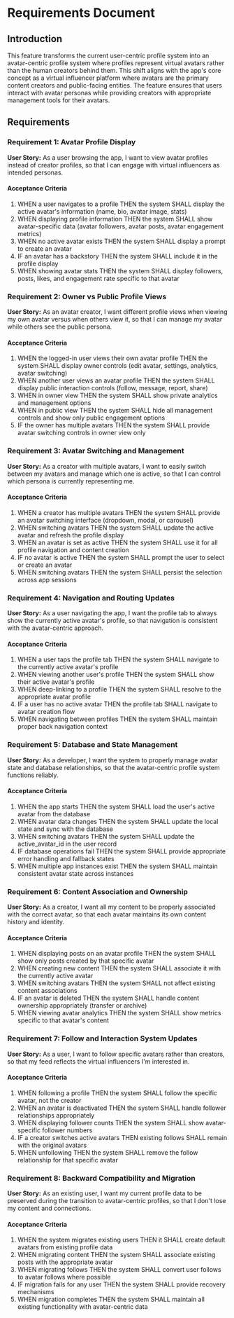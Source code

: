 # Requirements Document

## Introduction

This feature transforms the current user-centric profile system into an avatar-centric profile system where profiles represent virtual avatars rather than the human creators behind them. This shift aligns with the app's core concept as a virtual influencer platform where avatars are the primary content creators and public-facing entities. The feature ensures that users interact with avatar personas while providing creators with appropriate management tools for their avatars.

## Requirements

### Requirement 1: Avatar Profile Display

**User Story:** As a user browsing the app, I want to view avatar profiles instead of creator profiles, so that I can engage with virtual influencers as intended personas.

#### Acceptance Criteria

1. WHEN a user navigates to a profile THEN the system SHALL display the active avatar's information (name, bio, avatar image, stats)
2. WHEN displaying profile information THEN the system SHALL show avatar-specific data (avatar followers, avatar posts, avatar engagement metrics)
3. WHEN no active avatar exists THEN the system SHALL display a prompt to create an avatar
4. IF an avatar has a backstory THEN the system SHALL include it in the profile display
5. WHEN showing avatar stats THEN the system SHALL display followers, posts, likes, and engagement rate specific to that avatar

### Requirement 2: Owner vs Public Profile Views

**User Story:** As an avatar creator, I want different profile views when viewing my own avatar versus when others view it, so that I can manage my avatar while others see the public persona.

#### Acceptance Criteria

1. WHEN the logged-in user views their own avatar profile THEN the system SHALL display owner controls (edit avatar, settings, analytics, avatar switching)
2. WHEN another user views an avatar profile THEN the system SHALL display public interaction controls (follow, message, report, share)
3. WHEN in owner view THEN the system SHALL show private analytics and management options
4. WHEN in public view THEN the system SHALL hide all management controls and show only public engagement options
5. IF the owner has multiple avatars THEN the system SHALL provide avatar switching controls in owner view only

### Requirement 3: Avatar Switching and Management

**User Story:** As a creator with multiple avatars, I want to easily switch between my avatars and manage which one is active, so that I can control which persona is currently representing me.

#### Acceptance Criteria

1. WHEN a creator has multiple avatars THEN the system SHALL provide an avatar switching interface (dropdown, modal, or carousel)
2. WHEN switching avatars THEN the system SHALL update the active avatar and refresh the profile display
3. WHEN an avatar is set as active THEN the system SHALL use it for all profile navigation and content creation
4. IF no avatar is active THEN the system SHALL prompt the user to select or create an avatar
5. WHEN switching avatars THEN the system SHALL persist the selection across app sessions

### Requirement 4: Navigation and Routing Updates

**User Story:** As a user navigating the app, I want the profile tab to always show the currently active avatar's profile, so that navigation is consistent with the avatar-centric approach.

#### Acceptance Criteria

1. WHEN a user taps the profile tab THEN the system SHALL navigate to the currently active avatar's profile
2. WHEN viewing another user's profile THEN the system SHALL show their active avatar's profile
3. WHEN deep-linking to a profile THEN the system SHALL resolve to the appropriate avatar profile
4. IF a user has no active avatar THEN the profile tab SHALL navigate to avatar creation flow
5. WHEN navigating between profiles THEN the system SHALL maintain proper back navigation context

### Requirement 5: Database and State Management

**User Story:** As a developer, I want the system to properly manage avatar state and database relationships, so that the avatar-centric profile system functions reliably.

#### Acceptance Criteria

1. WHEN the app starts THEN the system SHALL load the user's active avatar from the database
2. WHEN avatar data changes THEN the system SHALL update the local state and sync with the database
3. WHEN switching avatars THEN the system SHALL update the active_avatar_id in the user record
4. IF database operations fail THEN the system SHALL provide appropriate error handling and fallback states
5. WHEN multiple app instances exist THEN the system SHALL maintain consistent avatar state across instances

### Requirement 6: Content Association and Ownership

**User Story:** As a creator, I want all my content to be properly associated with the correct avatar, so that each avatar maintains its own content history and identity.

#### Acceptance Criteria

1. WHEN displaying posts on an avatar profile THEN the system SHALL show only posts created by that specific avatar
2. WHEN creating new content THEN the system SHALL associate it with the currently active avatar
3. WHEN switching avatars THEN the system SHALL not affect existing content associations
4. IF an avatar is deleted THEN the system SHALL handle content ownership appropriately (transfer or archive)
5. WHEN viewing avatar analytics THEN the system SHALL show metrics specific to that avatar's content

### Requirement 7: Follow and Interaction System Updates

**User Story:** As a user, I want to follow specific avatars rather than creators, so that my feed reflects the virtual influencers I'm interested in.

#### Acceptance Criteria

1. WHEN following a profile THEN the system SHALL follow the specific avatar, not the creator
2. WHEN an avatar is deactivated THEN the system SHALL handle follower relationships appropriately
3. WHEN displaying follower counts THEN the system SHALL show avatar-specific follower numbers
4. IF a creator switches active avatars THEN existing follows SHALL remain with the original avatars
5. WHEN unfollowing THEN the system SHALL remove the follow relationship for that specific avatar

### Requirement 8: Backward Compatibility and Migration

**User Story:** As an existing user, I want my current profile data to be preserved during the transition to avatar-centric profiles, so that I don't lose my content and connections.

#### Acceptance Criteria

1. WHEN the system migrates existing users THEN it SHALL create default avatars from existing profile data
2. WHEN migrating content THEN the system SHALL associate existing posts with the appropriate avatar
3. WHEN migrating follows THEN the system SHALL convert user follows to avatar follows where possible
4. IF migration fails for any user THEN the system SHALL provide recovery mechanisms
5. WHEN migration completes THEN the system SHALL maintain all existing functionality with avatar-centric data
